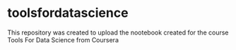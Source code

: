 # toolsfordatascience

This repository was created to upload the nootebook created for the course Tools For Data Science from Coursera
